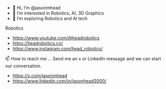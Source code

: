- 👋 Hi, I’m @jasonmhead
- 👀 I’m interested in Robotics, AI, 3D Graphics 
- 🌱 I’m exploring Robotics and AI tech


Robotics
 - https://www.youtube.com/@headrobotics
 - https://headrobotics.co/
 - https://www.instagram.com/head_robotics/


📫 How to reach me ...
Send me an x or LinkedIn message and we can start our conversation.
 - https://x.com/jasonmhead
 - https://www.linkedin.com/in/jasonhead3000/
